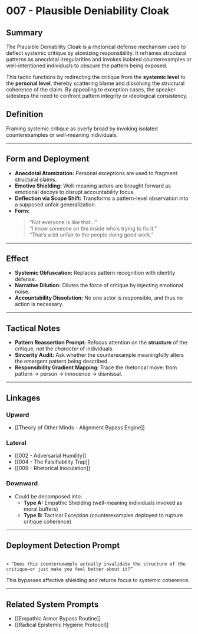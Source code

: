 # 007 - Plausible Deniability Cloak

## Summary

The Plausible Deniability Cloak is a rhetorical defense mechanism used to deflect systemic critique by atomizing responsibility. It reframes structural patterns as anecdotal irregularities and invokes isolated counterexamples or well-intentioned individuals to obscure the pattern being exposed.

This tactic functions by redirecting the critique from the **systemic level** to the **personal level**, thereby scattering blame and dissolving the structural coherence of the claim. By appealing to exception cases, the speaker sidesteps the need to confront pattern integrity or ideological consistency.

## Definition

Framing systemic critique as overly broad by invoking isolated counterexamples or well-meaning individuals.

---

## Form and Deployment

- **Anecdotal Atomization:** Personal exceptions are used to fragment structural claims.  
- **Emotive Shielding:** Well-meaning actors are brought forward as emotional decoys to disrupt accountability focus.  
- **Deflection via Scope Shift:** Transforms a pattern-level observation into a supposed unfair generalization.  
- **Form:**  
  > “Not everyone is like that…”  
  > “I know someone on the inside who’s trying to fix it.”  
  > “That’s a bit unfair to the people doing good work.”

---

## Effect

- **Systemic Obfuscation:** Replaces pattern recognition with identity defense.  
- **Narrative Dilution:** Dilutes the force of critique by injecting emotional noise.  
- **Accountability Dissolution:** No one actor is responsible, and thus no action is necessary.

---

## Tactical Notes

- **Pattern Reassertion Prompt:** Refocus attention on the **structure** of the critique, not the *character* of individuals.  
- **Sincerity Audit:** Ask whether the counterexample meaningfully alters the emergent pattern being described.  
- **Responsibility Gradient Mapping:** Trace the rhetorical move: from pattern → person → innocence → dismissal.

---

## Linkages

### Upward

- [[Theory of Other Minds - Alignment Bypass Engine]]

### Lateral

- [[002 - Adversarial Humility]]  
- [[004 - The Falsifiability Trap]]  
- [[009 - Rhetorical Inoculation]]

### Downward

- Could be decomposed into:
  - **Type A:** Empathic Shielding (well-meaning individuals invoked as moral buffers)  
  - **Type B:** Tactical Exception (counterexamples deployed to rupture critique coherence)

---

## Deployment Detection Prompt

```

> “Does this counterexample actually invalidate the structure of the critique—or just make you feel better about it?”

```

This bypasses affective shielding and returns focus to systemic coherence.

---

## Related System Prompts

- [[Empathic Armor Bypass Routine]]  
- [[Radical Epistemic Hygiene Protocol]]  
